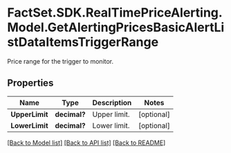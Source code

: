 # FactSet.SDK.RealTimePriceAlerting.Model.GetAlertingPricesBasicAlertListDataItemsTriggerRange
Price range for the trigger to monitor.

## Properties

Name | Type | Description | Notes
------------ | ------------- | ------------- | -------------
**UpperLimit** | **decimal?** | Upper limit. | [optional] 
**LowerLimit** | **decimal?** | Lower limit. | [optional] 

[[Back to Model list]](../README.md#documentation-for-models) [[Back to API list]](../README.md#documentation-for-api-endpoints) [[Back to README]](../README.md)

